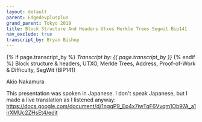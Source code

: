```yaml
---
layout: default
parent: Edgedevplusplus
grand_parent: Tokyo 2018
title: Block Structure And Headers Utxos Merkle Trees Segwit Bip141
nav_exclude: true
transcript_by: Bryan Bishop
---
```


{% if page.transcript_by %} <i>Transcript by:
{{ page.transcript_by }}</i> {% endif %} Block structure & headers,
UTXO, Merkle Trees, Address, Proof-of-Work & Difficulty, SegWit (BIP141)

Akio Nakamura

This presentation was spoken in Japanese. I don't speak Japanese, but I
made a live translation as I listened anyway:
<https://docs.google.com/document/d/1ngqP9_Ep4x7iwTqF6Vvqm1Ob97A_a1irXMUc2ZHsEt4/edit>
